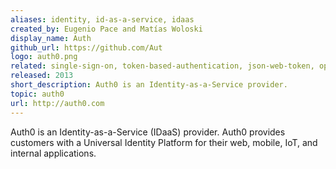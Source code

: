 ```yaml
---
aliases: identity, id-as-a-service, idaas
created_by: Eugenio Pace and Matías Woloski
display_name: Auth
github_url: https://github.com/Aut
logo: auth0.png
related: single-sign-on, token-based-authentication, json-web-token, openid-connect, oauth, ws-federation, saml, identity-providers, sdk, enterprise-integration 
released: 2013
short_description: Auth0 is an Identity-as-a-Service provider. 
topic: auth0
url: http://auth0.com
---
```

Auth0 is an Identity-as-a-Service (IDaaS) provider. Auth0 provides customers with a Universal Identity Platform for their web, mobile, IoT, and internal applications.
